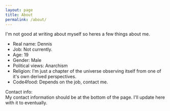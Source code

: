 ```yaml
---
layout: page
title: About
permalink: /about/
---
```

I'm not good at writing about myself so heres a few things about me.

+ Real name:		Dennis
+ Job:				Not currently.
+ Age:				19
+ Gender:			Male
+ Political views: 	Anarchism
+ Religion:			I'm just a chapter of the universe observing itself from one of it's own derived perspectives.
+ Code4food: 		Depends on the job, contact me.

Contact info:  
My contact information should be at the bottom of the page.
I'll update here with it to eventually.

